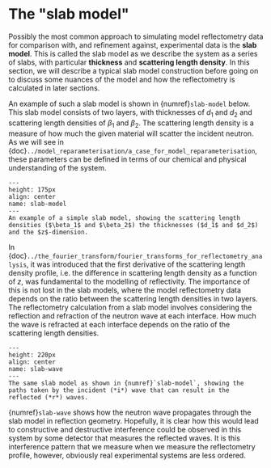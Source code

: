 # The "slab model"

Possibly the most common approach to simulating model reflectometry data for comparison with, and refinement against, experimental data is the **slab model**. 
This is called the slab model as we describe the system as a series of slabs, with particular **thickness** and **scattering length density**.
In this section, we will describe a typical slab model construction before going on to discuss some nuances of the model and how the reflectometry is calculated in later sections. 

An example of such a slab model is shown in {numref}`slab-model` below. 
This slab model consists of two layers, with thicknesses of $d_1$ and $d_2$ and scattering length densities of $\beta_1$ and $\beta_2$. 
The scattering length density is a measure of how much the given material will scatter the incident neutron. 
As we will see in {doc}`../model_reparameterisation/a_case_for_model_reparameterisation`, these parameters can be defined in terms of our chemical and physical understanding of the system.

```{figure} ../figures/slab.png
---
height: 175px
align: center
name: slab-model
---
An example of a simple slab model, showing the scattering length densities ($\beta_1$ and $\beta_2$) the thicknesses ($d_1$ and $d_2$) and the $z$-dimension. 
```

In {doc}`../the_fourier_transform/fourier_transforms_for_reflectometry_analysis`, it was introduced that the first derivative of the scattering length density profile, i.e. the difference in scattering length density as a function of $z$, was fundamental to the modelling of reflectivity. 
The importance of this is not lost in the slab models, where the model reflectometry data depends on the ratio between the scattering length densities in two layers. 
The reflectometry calculation from a slab model involves considering the reflection and refraction of the neutron wave at each interface. 
How much the wave is refracted at each interface depends on the ratio of the scattering length densities.

```{figure} ../figures/slab_wave.png
---
height: 220px
align: center
name: slab-wave
---
The same slab model as shown in {numref}`slab-model`, showing the paths taken by the incident (*i*) wave that can result in the reflected (*r*) waves. 
```

{numref}`slab-wave` shows how the neutron wave propagates through the slab model in reflection geometry. 
Hopefully, it is clear how this would lead to constructive and destructive interference could be observed in this system by some detector that measures the reflected waves.
It is this interference pattern that we measure when we measure the reflectometry profile, however, obviously real experimental systems are less ordered. 
